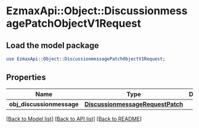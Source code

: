 # EzmaxApi::Object::DiscussionmessagePatchObjectV1Request

## Load the model package
```perl
use EzmaxApi::Object::DiscussionmessagePatchObjectV1Request;
```

## Properties
Name | Type | Description | Notes
------------ | ------------- | ------------- | -------------
**obj_discussionmessage** | [**DiscussionmessageRequestPatch**](DiscussionmessageRequestPatch.md) |  | 

[[Back to Model list]](../README.md#documentation-for-models) [[Back to API list]](../README.md#documentation-for-api-endpoints) [[Back to README]](../README.md)


